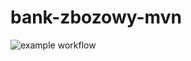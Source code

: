 # bank-zbozowy-mvn
![example workflow](https://github.com/<kamil271e>/<bank-zbozowy-mvn>/actions/workflows/<ci.yml>/badge.svg)
